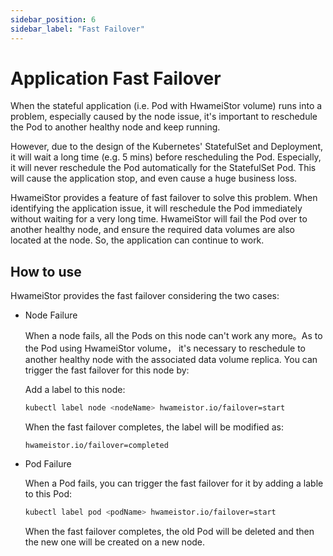 ```yaml
---
sidebar_position: 6
sidebar_label: "Fast Failover"
---
```


# Application Fast Failover

When the stateful application (i.e. Pod with HwameiStor volume) runs into a problem, especially caused by the node issue,
it's important to reschedule the Pod to another healthy node and keep running.

However, due to the design of the Kubernetes' StatefulSet and Deployment,
it will wait a long time (e.g. 5 mins) before rescheduling the Pod.
Especially, it will never reschedule the Pod automatically for the StatefulSet Pod.
This will cause the application stop, and even cause a huge business loss.

HwameiStor provides a feature of fast failover to solve this problem. When identifying the application issue,
it will reschedule the Pod immediately without waiting for a very long time.
HwameiStor will fail the Pod over to another healthy node, and ensure the required data volumes are also located at the node.
So, the application can continue to work.

## How to use

HwameiStor provides the fast failover considering the two cases:

* Node Failure  
  
  When a node fails, all the Pods on this node can't work any more。As to the Pod using HwameiStor volume，
  it's necessary to reschedule to another healthy node with the associated data volume replica.
  You can trigger the fast failover for this node by:

  Add a label to this node:

  ```bash
  kubectl label node <nodeName> hwameistor.io/failover=start
  ```

  When the fast failover completes, the label will be modified as:

  ```console
  hwameistor.io/failover=completed
  ```
  
* Pod Failure

  When a Pod fails, you can trigger the fast failover for it by adding a lable to this Pod:

  ```bash
  kubectl label pod <podName> hwameistor.io/failover=start
  ```

  When the fast failover completes, the old Pod will be deleted and then the new one will be created on a new node.
